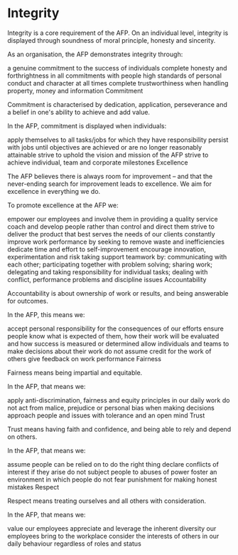 # Integrity

Integrity is a core requirement of the AFP. On an individual level, integrity is displayed through soundness of moral principle, honesty and sincerity.

As an organisation, the AFP demonstrates integrity through:

a genuine commitment to the success of individuals
complete honesty and forthrightness in all commitments with people
high standards of personal conduct and character at all times
complete trustworthiness when handling property, money and information
Commitment

Commitment is characterised by dedication, application, perseverance and a belief in one's ability to achieve and add value.

In the AFP, commitment is displayed when individuals:

apply themselves to all tasks/jobs for which they have responsibility
persist with jobs until objectives are achieved or are no longer reasonably attainable
strive to uphold the vision and mission of the AFP
strive to achieve individual, team and corporate milestones
Excellence

The AFP believes there is always room for improvement – and that the never-ending search for improvement leads to excellence. We aim for excellence in everything we do.

To promote excellence at the AFP we:

empower our employees and involve them in providing a quality service
coach and develop people rather than control and direct them
strive to deliver the product that best serves the needs of our clients
constantly improve work performance by seeking to remove waste and inefficiencies
dedicate time and effort to self-improvement
encourage innovation, experimentation and risk taking
support teamwork by: communicating with each other; participating together with problem solving; sharing work; delegating and taking responsibility for individual tasks; dealing with conflict, performance problems and discipline issues
Accountability

Accountability is about ownership of work or results, and being answerable for outcomes.

In the AFP, this means we:

accept personal responsibility for the consequences of our efforts
ensure people know what is expected of them, how their work will be evaluated and how success is measured or determined
allow individuals and teams to make decisions about their work
do not assume credit for the work of others
give feedback on work performance
Fairness

Fairness means being impartial and equitable.

In the AFP, that means we:

apply anti-discrimination, fairness and equity principles in our daily work
do not act from malice, prejudice or personal bias when making decisions
approach people and issues with tolerance and an open mind
Trust

Trust means having faith and confidence, and being able to rely and depend on others.

In the AFP, that means we:

assume people can be relied on to do the right thing
declare conflicts of interest if they arise
do not subject people to abuses of power
foster an environment in which people do not fear punishment for making honest mistakes
Respect

Respect means treating ourselves and all others with consideration.

In the AFP, that means we:

value our employees
appreciate and leverage the inherent diversity our employees bring to the workplace
consider the interests of others in our daily behaviour regardless of roles and status

